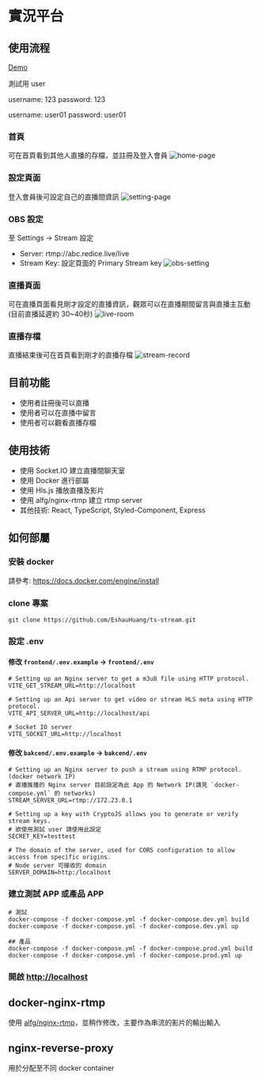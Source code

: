 # 實況平台

## 使用流程
[Demo](https://abc.redice.live/)

測試用 user

username: 123
password: 123

username: user01
password: user01

### 首頁
可在首頁看到其他人直播的存檔，並註冊及登入會員
![home-page](https://github.com/EshauHuang/ts-stream/assets/52191824/1a544369-2fef-42dc-8822-7551669aed3f)

### 設定頁面
登入會員後可設定自己的直播間資訊
![setting-page](https://github.com/EshauHuang/ts-stream/assets/52191824/fdc62279-5ed3-4470-a2a7-55c4f13c8721)

### OBS 設定
至 Settings -> Stream 設定
- Server: rtmp://abc.redice.live/live
- Stream Key: 設定頁面的 Primary Stream key
![obs-setting](https://github.com/EshauHuang/ts-stream/assets/52191824/e1db7c0c-823e-4ae3-9c2e-54adc49e73f7)

### 直播頁面
可在直播頁面看見剛才設定的直播資訊，觀眾可以在直播期間留言與直播主互動(目前直播延遲約 30~40秒)
![live-room](https://github.com/EshauHuang/ts-stream/assets/52191824/da9ba8f1-d28a-44b2-ac30-fa4bd040fd43)

### 直播存檔
直播結束後可在首頁看到剛才的直播存檔
![stream-record](https://github.com/EshauHuang/ts-stream/assets/52191824/ecc12a64-d4ba-46b0-a941-e06549138b9b)


## 目前功能
- 使用者註冊後可以直播
- 使用者可以在直播中留言
- 使用者可以觀看直播存檔

## 使用技術
- 使用 Socket.IO 建立直播間聊天室
- 使用 Docker 進行部屬
- 使用 Hls.js 播放直播及影片
- 使用 alfg/nginx-rtmp 建立 rtmp server
- 其他技術: React, TypeScript, Styled-Component, Express

## 如何部屬

### 安裝 docker
請參考: https://docs.docker.com/engine/install

### clone 專案
```
git clone https://github.com/EshauHuang/ts-stream.git
```

### 設定 .env

#### 修改 `frontend/.env.example` -> `frontend/.env`
```
# Setting up an Nginx server to get a m3u8 file using HTTP protocol.
VITE_GET_STREAM_URL=http://localhost

# Setting up an Api server to get video or stream HLS meta using HTTP protocol.
VITE_API_SERVER_URL=http://localhost/api

# Socket IO server
VITE_SOCKET_URL=http://localhost
```

#### 修改 `bakcend/.env.example` -> `bakcend/.env`
```
# Setting up an Nginx server to push a stream using RTMP protocol.(docker network IP)
# 直播推播的 Nginx server 目前設定為此 App 的 Network IP(請見 `docker-compose.yml` 的 networks)
STREAM_SERVER_URL=rtmp://172.23.0.1

# Setting up a key with CryptoJS allows you to generate or verify stream keys.
# 欲使用測試 user 請使用此設定
SECRET_KEY=testtest

# The domain of the server, used for CORS configuration to allow access from specific origins.
# Node server 可接收的 domain
SERVER_DOMAIN=http:/localhost
```

### 建立測試 APP 或產品 APP
```
# 測試
docker-compose -f docker-compose.yml -f docker-compose.dev.yml build
docker-compose -f docker-compose.yml -f docker-compose.dev.yml up

## 產品
docker-compose -f docker-compose.yml -f docker-compose.prod.yml build
docker-compose -f docker-compose.yml -f docker-compose.prod.yml up
```

### 開啟 [http://localhost](http://localhost)

## docker-nginx-rtmp
使用 [alfg/nginx-rtmp](https://github.com/alfg/docker-nginx-rtmp)，並稍作修改，主要作為串流的影片的輸出輸入

## nginx-reverse-proxy
用於分配至不同 docker container
